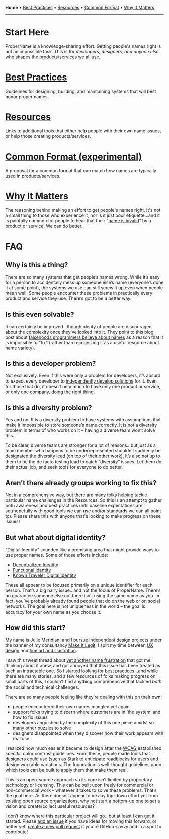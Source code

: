 <!--![cover](/cover.png)
// ![Contributions Welcome](https://img.shields.io/badge/Contributions-welcome-blue.svg)
// Got techniques or resources to help? [Add an issue](https://github.com/makeitlegit/ProperName/issues) or [create a new pull request](https://github.com/makeitlegit/ProperName/pulls).
-->
**Home** • [Best Practices](bestpractices.md) • [Resources](resources.md) • [Common Format](definition.md) • [Why It Matters](whyitmatters.md)

---

# Start Here

ProperName is a knowledge-sharing effort. Getting people's names right is not an impossible task. This is for *developers, designers, and anyone else* who shapes the products/services we all use.

# [Best Practices](bestpractices.md)  
Guidelines for designing, building, and maintaining systems that will best honor proper names.

# [Resources](resources.md)  
Links to additional tools that either help people with their own name issues, or help those creating products/services.

# [Common Format (experimental)](definition.md)  
A proposal for a common format that can match how names are typically used in products/services.

# [Why It Matters](whyitmatters.md)  
The reasoning behind making an effort to get people's names right. It's not a small thing to those who experience it, nor is it just poor etiquette...and it is painfully common for people to hear that their "[name is invalid](https://www.twitter.com/yournameisvalid)" by a product or service. We can do better.  



# FAQ

## Why is this a thing?
There are so many systems that get people’s names wrong. While it’s easy for a person to accidentally mess up someone else’s name (everyone’s done it at some point), the systems we use can still screw it up even when people mean well. Some people encounter these problems in practically every product and service they use. There’s got to be a better way.


## Is this even solvable?
It can certainly be improved…though plenty of people are discouraged about the complexity once they’ve looked into it. They point to this blog post about [falsehoods programmers believe about names](https://www.kalzumeus.com/2010/06/17/falsehoods-programmers-believe-about-names/) as a reason that it is impossible to “fix” (rather than recognizing it as a useful resource about name variety).


## Is this a developer problem?
Not exclusively. Even if this were only a problem for developers, it’s absurd to expect every developer to [independently develop solutions](https://twitter.com/dev_johannes/status/1300884211159584768?s=20) for it. Even for those that do, it doesn’t help much to have only one product or service, or only one company, doing the right thing.


## Is this a diversity problem?
Yes and no. It is a diversity problem to have systems with assumptions that make it impossible to store someone’s name correctly. It is not a diversity problem in terms of who works on it – having a diverse team won’t solve this.

To be clear, diverse teams are stronger for a lot of reasons…but just as a team member who happens to be underrepresented shouldn’t suddenly be designated the diversity lead (on top of their other work), it’s also not up to them to be the de facto testing lead to catch “diversity” issues. Let them do their actual job, and seek tools for everyone to do better.

## Aren’t there already groups working to fix this?
Not in a comprehensive way, but there are many folks helping tackle particular name challenges in the Resources. So this is an attempt to gather both awareness and best practices until baseline expectations are set(hopefully with good tools we can use and/or standards we can all point to). Please share this with anyone that's looking to make progress on these issues!

## But what about digital identity?
"Digital Identity" sounded like a promising area that might provide ways to use proper names. Some of those efforts include:
- [Decentralized Identity](https://query.prod.cms.rt.microsoft.com/cms/api/am/binary/RE2DjfY)
- [Functional Identity](https://github.com/WebOfTrustInfo/rwot10-buenosaires/blob/master/topics-and-advance-readings/functional-identity-primer.md)
- [Known Traveler Digital Identity](https://ktdi.org/)

These all appear to be focused primarily on a unique identifier for each person. That’s a big hairy issue…and not the focus of ProperName. There’s no guarantee someone else out there isn’t using the same name as you. In fact, you’ve probably already found people that do on the web or on social networks. The goal here is not uniqueness in the world – the goal is accuracy for your own name as you choose it.


## How did this start?
My name is Julie Meridian, and I pursue independent design projects under the banner of my consultancy [Make It Legit](https://www.makeitlegit.com). I split my time between [UX design](https://www.linkedin.com/in/juliemeridian) and [fine art and illustration](https://www.juliemeridian.com). 

I saw this tweet thread about [yet another name frustration](https://twitter.com/rockbot/status/1270400995567169536) that got me thinking about it anew, and got annoyed that this issue has been treated as such an intractable one. So I started looking for best practices…and while there are many stories, and a few resources of folks making progress on small parts of this, I couldn’t find anything comprehensive that tackled _both_ the social and technical challenges.

There are so many people feeling like they’re dealing with this on their own: 
- people encountered their own names mangled yet again
- support folks trying to discern where customers are in ‘the system’ and how to fix issues
- developers anguished by the complexity of this one piece amidst so many other puzzles to solve
- designers disappointed when they discover how their work appears with real use

I realized how much easier it became to design after the [WCAG](https://www.w3.org/WAI/standards-guidelines/wcag/) established _specific_ color contrast guidelines. From these, people made tools that designers could use (such as [Stark](https://www.getstark.co/) to anticipate roadblocks for users and design workable variations. The foundation is well-thought guidelines upon which tools can be built to apply them that make them real. 

This is an open-source approach so its core isn’t limited by proprietary technology or licensing. This can be built upon freely for commercial or non-commercial work – whatever it takes to solve these problems. That’s the goal here. As there doesn’t appear to be any top-down effort yet from existing open source organizations, why not start a bottom-up one to set a vision and create/collect useful resources?

I don’t know where this particular project will go…but at least I can get it started. Please [add an issue](https://github.com/makeitlegit/ProperName/issues) if you have ideas for moving this forward, or better yet, [create a new pull request](https://github.com/makeitlegit/ProperName/pulls) if you're GitHub-savvy and in a spot to contribute!
